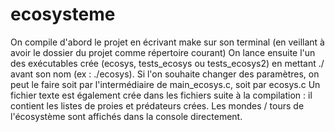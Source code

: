 # ecosysteme
On compile d'abord le projet en écrivant make sur son terminal (en veillant à avoir le dossier du projet comme répertoire courant)
On lance ensuite l'un des exécutables crée (ecosys, tests_ecosys ou tests_ecosys2) en mettant ./ avant son nom (ex : ./ecosys).
Si l'on souhaite changer des paramètres, on peut le faire soit par l'intermédiaire de main_ecosys.c, soit par ecosys.c
Un fichier texte est également crée dans les fichiers suite à la compilation : il contient les listes de proies et prédateurs crées.
Les mondes / tours de l'écosystème sont affichés dans la console directement.
